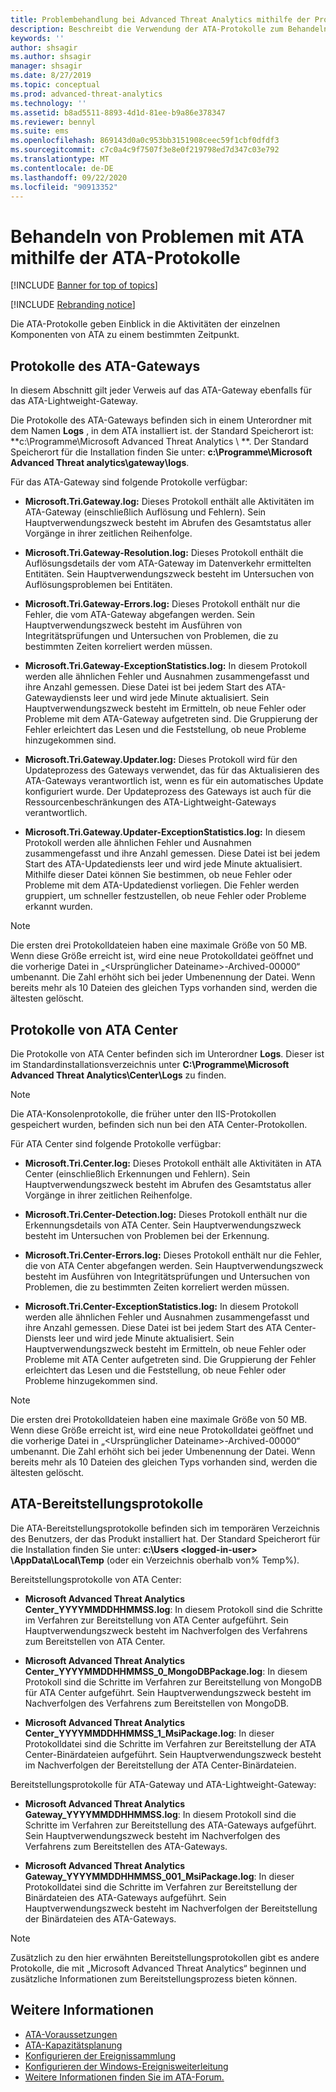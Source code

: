 ```yaml
---
title: Problembehandlung bei Advanced Threat Analytics mithilfe der Protokolle
description: Beschreibt die Verwendung der ATA-Protokolle zum Behandeln von Problemen.
keywords: ''
author: shsagir
ms.author: shsagir
manager: shsagir
ms.date: 8/27/2019
ms.topic: conceptual
ms.prod: advanced-threat-analytics
ms.technology: ''
ms.assetid: b8ad5511-8893-4d1d-81ee-b9a86e378347
ms.reviewer: bennyl
ms.suite: ems
ms.openlocfilehash: 869143d0a0c953bb3151908ceec59f1cbf0dfdf3
ms.sourcegitcommit: c7c0a4c9f7507f3e8e0f219798ed7d347c03e792
ms.translationtype: MT
ms.contentlocale: de-DE
ms.lasthandoff: 09/22/2020
ms.locfileid: "90913352"
---
```

# <a name="troubleshooting-ata-using-the-ata-logs"></a>Behandeln von Problemen mit ATA mithilfe der ATA-Protokolle

[!INCLUDE [Banner for top of topics](includes/banner.md)]

[!INCLUDE [Rebranding notice](includes/rebranding.md)]

Die ATA-Protokolle geben Einblick in die Aktivitäten der einzelnen Komponenten von ATA zu einem bestimmten Zeitpunkt.

## <a name="ata-gateway-logs"></a>Protokolle des ATA-Gateways
In diesem Abschnitt gilt jeder Verweis auf das ATA-Gateway ebenfalls für das ATA-Lightweight-Gateway. 

Die Protokolle des ATA-Gateways befinden sich in einem Unterordner mit dem Namen **Logs** , in dem ATA installiert ist. der Standard Speicherort ist: **c:\Programme\Microsoft Advanced Threat Analytics \\ **. Der Standard Speicherort für die Installation finden Sie unter: **c:\Programme\Microsoft Advanced Threat analytics\gateway\logs**.

Für das ATA-Gateway sind folgende Protokolle verfügbar:

-   **Microsoft.Tri.Gateway.log:** Dieses Protokoll enthält alle Aktivitäten im ATA-Gateway (einschließlich Auflösung und Fehlern). Sein Hauptverwendungszweck besteht im Abrufen des Gesamtstatus aller Vorgänge in ihrer zeitlichen Reihenfolge.

-   **Microsoft.Tri.Gateway-Resolution.log:** Dieses Protokoll enthält die Auflösungsdetails der vom ATA-Gateway im Datenverkehr ermittelten Entitäten. Sein Hauptverwendungszweck besteht im Untersuchen von Auflösungsproblemen bei Entitäten.

-   **Microsoft.Tri.Gateway-Errors.log:** Dieses Protokoll enthält nur die Fehler, die vom ATA-Gateway abgefangen werden. Sein Hauptverwendungszweck besteht im Ausführen von Integritätsprüfungen und Untersuchen von Problemen, die zu bestimmten Zeiten korreliert werden müssen.

-   **Microsoft.Tri.Gateway-ExceptionStatistics.log:** In diesem Protokoll werden alle ähnlichen Fehler und Ausnahmen zusammengefasst und ihre Anzahl gemessen.
    Diese Datei ist bei jedem Start des ATA-Gatewaydiensts leer und wird jede Minute aktualisiert. Sein Hauptverwendungszweck besteht im Ermitteln, ob neue Fehler oder Probleme mit dem ATA-Gateway aufgetreten sind. Die Gruppierung der Fehler erleichtert das Lesen und die Feststellung, ob neue Probleme hinzugekommen sind.
- **Microsoft.Tri.Gateway.Updater.log:** Dieses Protokoll wird für den Updateprozess des Gateways verwendet, das für das Aktualisieren des ATA-Gateways verantwortlich ist, wenn es für ein automatisches Update konfiguriert wurde. Der Updateprozess des Gateways ist auch für die Ressourcenbeschränkungen des ATA-Lightweight-Gateways verantwortlich.
- **Microsoft.Tri.Gateway.Updater-ExceptionStatistics.log:** In diesem Protokoll werden alle ähnlichen Fehler und Ausnahmen zusammengefasst und ihre Anzahl gemessen. Diese Datei ist bei jedem Start des ATA-Updatediensts leer und wird jede Minute aktualisiert. Mithilfe dieser Datei können Sie bestimmen, ob neue Fehler oder Probleme mit dem ATA-Updatedienst vorliegen. Die Fehler werden gruppiert, um schneller festzustellen, ob neue Fehler oder Probleme erkannt wurden.

> [!NOTE]
> Die ersten drei Protokolldateien haben eine maximale Größe von 50 MB. Wenn diese Größe erreicht ist, wird eine neue Protokolldatei geöffnet und die vorherige Datei in „&lt;Ursprünglicher Dateiname&gt;-Archived-00000“ umbenannt. Die Zahl erhöht sich bei jeder Umbenennung der Datei. Wenn bereits mehr als 10 Dateien des gleichen Typs vorhanden sind, werden die ältesten gelöscht.

## <a name="ata-center-logs"></a>Protokolle von ATA Center
Die Protokolle von ATA Center befinden sich im Unterordner **Logs**. Dieser ist im Standardinstallationsverzeichnis unter **C:\Programme\Microsoft Advanced Threat Analytics\Center\Logs** zu finden.
> [!Note]
> Die ATA-Konsolenprotokolle, die früher unter den IIS-Protokollen gespeichert wurden, befinden sich nun bei den ATA Center-Protokollen.

Für ATA Center sind folgende Protokolle verfügbar:

-   **Microsoft.Tri.Center.log:** Dieses Protokoll enthält alle Aktivitäten in ATA Center (einschließlich Erkennungen und Fehlern). Sein Hauptverwendungszweck besteht im Abrufen des Gesamtstatus aller Vorgänge in ihrer zeitlichen Reihenfolge.

-   **Microsoft.Tri.Center-Detection.log:** Dieses Protokoll enthält nur die Erkennungsdetails von ATA Center. Sein Hauptverwendungszweck besteht im Untersuchen von Problemen bei der Erkennung.

-   **Microsoft.Tri.Center-Errors.log:** Dieses Protokoll enthält nur die Fehler, die von ATA Center abgefangen werden. Sein Hauptverwendungszweck besteht im Ausführen von Integritätsprüfungen und Untersuchen von Problemen, die zu bestimmten Zeiten korreliert werden müssen.

-   **Microsoft.Tri.Center-ExceptionStatistics.log:** In diesem Protokoll werden alle ähnlichen Fehler und Ausnahmen zusammengefasst und ihre Anzahl gemessen.
    Diese Datei ist bei jedem Start des ATA Center-Diensts leer und wird jede Minute aktualisiert. Sein Hauptverwendungszweck besteht im Ermitteln, ob neue Fehler oder Probleme mit ATA Center aufgetreten sind. Die Gruppierung der Fehler erleichtert das Lesen und die Feststellung, ob neue Fehler oder Probleme hinzugekommen sind.

> [!NOTE]
> Die ersten drei Protokolldateien haben eine maximale Größe von 50 MB. Wenn diese Größe erreicht ist, wird eine neue Protokolldatei geöffnet und die vorherige Datei in „&lt;Ursprünglicher Dateiname&gt;-Archived-00000“ umbenannt. Die Zahl erhöht sich bei jeder Umbenennung der Datei. Wenn bereits mehr als 10 Dateien des gleichen Typs vorhanden sind, werden die ältesten gelöscht.


## <a name="ata-deployment-logs"></a>ATA-Bereitstellungsprotokolle
Die ATA-Bereitstellungsprotokolle befinden sich im temporären Verzeichnis des Benutzers, der das Produkt installiert hat. Der Standard Speicherort für die Installation finden Sie unter: **c:\Users \<logged-in-user> \AppData\Local\Temp** (oder ein Verzeichnis oberhalb von% Temp%).

Bereitstellungsprotokolle von ATA Center:

-   **Microsoft Advanced Threat Analytics Center_YYYYMMDDHHMMSS.log**: In diesem Protokoll sind die Schritte im Verfahren zur Bereitstellung von ATA Center aufgeführt. Sein Hauptverwendungszweck besteht im Nachverfolgen des Verfahrens zum Bereitstellen von ATA Center.

-   **Microsoft Advanced Threat Analytics Center_YYYYMMDDHHMMSS_0_MongoDBPackage.log**: In diesem Protokoll sind die Schritte im Verfahren zur Bereitstellung von MongoDB für ATA Center aufgeführt. Sein Hauptverwendungszweck besteht im Nachverfolgen des Verfahrens zum Bereitstellen von MongoDB.

-   **Microsoft Advanced Threat Analytics Center_YYYYMMDDHHMMSS_1_MsiPackage.log**: In dieser Protokolldatei sind die Schritte im Verfahren zur Bereitstellung der ATA Center-Binärdateien aufgeführt. Sein Hauptverwendungszweck besteht im Nachverfolgen der Bereitstellung der ATA Center-Binärdateien.

Bereitstellungsprotokolle für ATA-Gateway und ATA-Lightweight-Gateway:

-   **Microsoft Advanced Threat Analytics Gateway_YYYYMMDDHHMMSS.log**: In diesem Protokoll sind die Schritte im Verfahren zur Bereitstellung des ATA-Gateways aufgeführt. Sein Hauptverwendungszweck besteht im Nachverfolgen des Verfahrens zum Bereitstellen des ATA-Gateways.

-   **Microsoft Advanced Threat Analytics Gateway_YYYYMMDDHHMMSS_001_MsiPackage.log**: In dieser Protokolldatei sind die Schritte im Verfahren zur Bereitstellung der Binärdateien des ATA-Gateways aufgeführt. Sein Hauptverwendungszweck besteht im Nachverfolgen der Bereitstellung der Binärdateien des ATA-Gateways.


> [!NOTE] 
> Zusätzlich zu den hier erwähnten Bereitstellungsprotokollen gibt es andere Protokolle, die mit „Microsoft Advanced Threat Analytics“ beginnen und zusätzliche Informationen zum Bereitstellungsprozess bieten können.


## <a name="see-also"></a>Weitere Informationen
- [ATA-Voraussetzungen](ata-prerequisites.md)
- [ATA-Kapazitätsplanung](ata-capacity-planning.md)
- [Konfigurieren der Ereignissammlung](configure-event-collection.md)
- [Konfigurieren der Windows-Ereignisweiterleitung](configure-event-collection.md)
- [Weitere Informationen finden Sie im ATA-Forum.](https://social.technet.microsoft.com/Forums/security/home?forum=mata)
